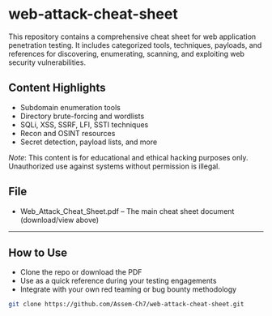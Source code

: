 # web-attack-cheat-sheet
This repository contains a comprehensive cheat sheet for web application penetration testing. It includes categorized tools, techniques, payloads, and references for discovering, enumerating, scanning, and exploiting web security vulnerabilities.

## Content Highlights
- Subdomain enumeration tools
- Directory brute-forcing and wordlists
- SQLi, XSS, SSRF, LFI, SSTI techniques
- Recon and OSINT resources
- Secret detection, payload lists, and more

*Note*: This content is for educational and ethical hacking purposes only. Unauthorized use against systems without permission is illegal.

## File

- Web_Attack_Cheat_Sheet.pdf – The main cheat sheet document (download/view above)

---

## How to Use

- Clone the repo or download the PDF
- Use as a quick reference during your testing engagements
- Integrate with your own red teaming or bug bounty methodology

```bash
git clone https://github.com/Assem-Ch7/web-attack-cheat-sheet.git
